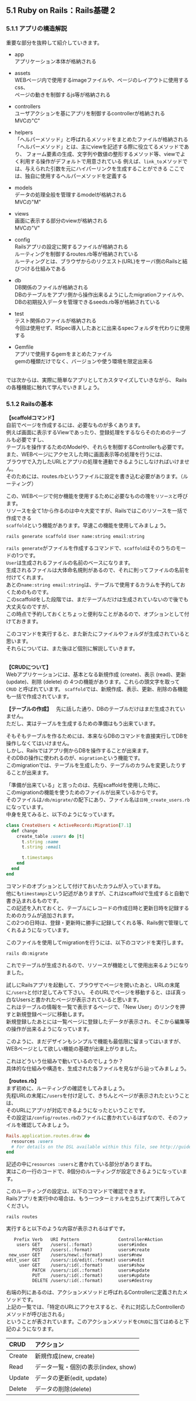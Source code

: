 ## 5.1 Ruby on Rails：Rails基礎 2

### 5.1.1 アプリの構造解説
重要な部分を抜粋して紹介していきます。  

   - app  
      アプリケーション本体が格納される  

   - assets  
        WEBページ内で使用するimageファイルや、ページのレイアウトに使用するcss、  
        ページの動きを制御するjs等が格納される  

   - controllers  
        ユーザアクションを基にアプリを制御するcontrollerが格納される  
        MVCの"C"  

   - helpers  
        「ヘルパーメソッド」と呼ばれるメソッドをまとめたファイルが格納される  
        「ヘルパーメソッド」とは、主にviewを記述する際に役立てるメソッドであり、
        フォーム要素の生成、文字列や数値の整形するメソッド等、viewでよく利用する操作がデフォルトで用意されている
        例えば、`link_to`メソッドでは、与えられた引数を元にハイパーリンクを生成することができる
        ここでは、独自に使用するヘルパーメソッドを定義する

   - models  
        データの処理全般を管理するmodelが格納される  
        MVCの"M"  

   - views  
        画面に表示する部分のviewが格納される  
        MVCの"V"  

   - config  
      Railsアプリの設定に関するファイルが格納される  
      ルーティングを制御するroutes.rb等が格納されている  
      ルーティングとは、ブラウザからのリクエスト(URL)をサーバ側のRailsと結びつける仕組みである

   - db  
      DB関係のファイルが格納される  
      DBのテーブルをアプリ側から操作出来るようにしたmigrationファイルや、  
      DBの初期投入データを管理できるseeds.rb等が格納されている  

   - test  
      テスト関係のファイルが格納される  
      今回は使用せず、RSpec導入したあとに出来るspecフォルダを代わりに使用する

   - Gemfile  
      アプリで使用するgemをまとめたファイル  
      gemの種類だけでなく、バージョンや使う環境を限定出来る  

<br>
では次からは、実際に簡単なアプリとしてカスタマイズしていきながら、  
Railsの各種機能に触れて学んでいきましょう。  

### 5.1.2 Railsの基本
__【scaffoldコマンド】__   
自前でページを作成するには、必要なものが多くあります。  
例えば画面に表示するViewであったり、登録処理をするならそのためのテーブルも必要ですし、  
テーブルを操作するためのModelや、それらを制御するControllerも必要です。  
また、WEBページにアクセスした時に画面表示等の処理を行うには、  
ブラウザで入力したURLとアプリの処理を連動できるようにしなければいけません。  
そのためには、routes.rbというファイルに設定を書き込む必要があります。（ルーティング）  

この、WEBページで何か機能を使用するために必要なものの塊を`リソース`と呼びます。  
リソースを全て1から作るのは中々大変ですが、Railsではこのリソースを一括で作成できる  
`scaffold`という機能があります。早速この機能を使用してみましょう。  

```
rails generate scaffold User name:string email:string
```

`rails generate`がファイルを作成するコマンドで、`scaffold`はそのうちのモードの1つです。  
`User`は生成されるファイルの名前のベースになります。  
生成されるファイルは大体命名規則があるので、それに則ってファイルの名前を付けてくれます。  
あとの`name:string email:string`は、テーブルで使用するカラムを予約しておくためのものです。  
このscaffoldをした段階では、まだテーブルだけは生成されていないので後でも大丈夫なのですが、  
この時点で予約しておくとちょっと便利なことがあるので、オプションとして付けておきます。  

このコマンドを実行すると、また新たにファイルやフォルダが生成されていると思います。  
それらについては、また後ほど個別に解説していきます。  
<br>

__【CRUDについて】__   
Webアプリケーションには、基本となる新規作成 (create)、表示 (read)、更新 (update)、削除 (delete) の
4つの機能があります。これらの頭文字を取って `CRUD` と呼ばれています。
`scaffold`では、新規作成、表示、更新、削除の各機能も一括で作成されています。

__【テーブルの作成】__  
先に話した通り、DBのテーブルだけはまだ生成されていません。  
ただし、実はテーブルを生成するための準備はもう出来ています。  

そもそもテーブルを作るためには、本来ならDBのコマンドを直接実行してDBを操作しなくてはいけません。  
しかし、Railsではアプリ側からDBを操作することが出来ます。  
そのDBの操作に使われるのが、`migration`という機能です。  
このmigrationでは、テーブルを生成したり、テーブルのカラムを変更したりすることが出来ます。  

「準備が出来ている」と言ったのは、先程scaffoldを使用した時に、  
このmigrationの機能を使うためのファイルが出来ているからです。  
そのファイルは`/db/migrate/`の配下にあり、ファイル名は`日時_create_users.rb`になっています。  
中身を見てみると、以下のようになっています。  

```rb    
class CreateUsers < ActiveRecord::Migration[7.1]
  def change
    create_table :users do |t|
      t.string :name
      t.string :email

      t.timestamps
    end
  end
end
```

コマンドのオプションとして付けておいたカラムが入っていますね。  
他にも`timestamps`という記述がありますが、これはscaffoldで生成すると自動で書き込まれるものです。  
この記述を入れておくと、テーブルにレコードの作成日時と更新日時を記録するためのカラムが追加されます。  
この2つの日時は、登録・更新時に勝手に記録してくれる等、Rails側で管理してくれるようになっています。  

このファイルを使用してmigrationを行うには、以下のコマンドを実行します。  

```
rails db:migrate
```

これでテーブルが生成されるので、リソースが機能として使用出来るようになりました。  

試しにRailsアプリを起動して、ブラウザでページを開いたあと、URLの末尾に`/users`と付け足してみて下さい。
そのURLでページを移動すると、ほぼ真っ白なUsersと書かれたページが表示されていると思います。  
これはテーブルの情報を一覧で表示するページで、「New User」のリンクを押すと新規登録ページに移動します。  
新規登録したあとには一覧ページに登録したデータが表示され、そこから編集等の操作が出来るようになっています。

このように、まだデザインもシンプルで機能も最低限に留まってはいますが、  
WEBページとして欲しい機能の基礎が出来上がりました。  

これはどういう仕組みで動いているのでしょうか？  
具体的な仕組みや構造を、生成された各ファイルを見ながら辿ってみましょう。  

__【routes.rb】__  
まず初めに、ルーティングの確認をしてみましょう。  
先程URLの末尾に`/users`を付け足して、きちんとページが表示されたということは、  
そのURLにアプリが対応できるようになったということです。  
その設定は`/config/routes.rb`のファイルに書かれているはずなので、そのファイルを確認してみましょう。  

```rb
Rails.application.routes.draw do
  resources :users
  # For details on the DSL available within this file, see http://guides.rubyonrails.org/routing.html
end
```

記述の中に`resources :users`と書かれている部分がありますね。  
実はこの一行のコードで、8個分のルーティングが設定できるようになっています。  

このルーティングの設定は、以下のコマンドで確認できます。  
Railsアプリを実行中の場合は、もう一つターミナルを立ち上げて実行してみてください。  

```
rails routes
```

実行すると以下のような内容が表示されるはずです。  

```
   Prefix Verb   URI Pattern               Controller#Action
    users GET    /users(.:format)          users#index
          POST   /users(.:format)          users#create
 new_user GET    /users/new(.:format)      users#new
edit_user GET    /users/:id/edit(.:format) users#edit
     user GET    /users/:id(.:format)      users#show
          PATCH  /users/:id(.:format)      users#update
          PUT    /users/:id(.:format)      users#update
          DELETE /users/:id(.:format)      users#destroy
```

右端の列にあるのは、アクションメソッドと呼ばれるControllerに定義されたメソッドです。  
上記の一覧では、「特定のURLにアクセスすると、それに対応したControllerのメソッドが呼び出される」  
ということが表されています。このアクションメソッドを`CRUD`に当てはめると下記のようになります。  

|CRUD|アクション|
|:--|:--|
|Create|新規作成(new, create)|
|Read|データ一覧・個別の表示(index, show)|
|Update|データの更新(edit, update)|
|Delete|データの削除(delete)|
